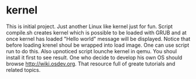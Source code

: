 kernel
======
This is initial project. Just another Linux like kernel just for fun. Script compile.sh creates kernel which is possible to be loaded with GRUB and at once kernel has loaded "Hello world" message will be displayed. Notice that before loading krenel shoul be wrapped into load image. One can use script run to do this. Also upnoticed script lounche kernel in qemu. You shoul install it first to see result. One who decide to develop his own OS should browse http://wiki.osdev.org. That resource full of greate tutorials and related topics.
